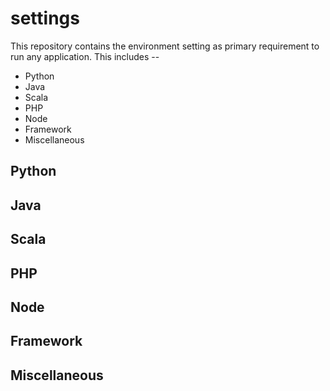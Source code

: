 # settings
This repository contains the environment setting as primary requirement to run any application. This includes --

- Python 
- Java 
- Scala 
- PHP 
- Node
- Framework
- Miscellaneous

## Python

## Java

## Scala

## PHP

## Node

## Framework

## Miscellaneous
